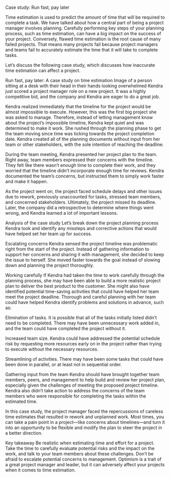 Case study: Run fast, pay later

Time estimation is used to predict the amount of time that will be required to complete a task. We have talked about how a central part of being a project manager involves planning. Carefully performing key steps of your planning process, such as time estimation, can have a big impact on the success of your project. Conversely, flawed time estimation is the root cause of many failed projects. That means many projects fail because project managers and teams fail to accurately estimate the time that it will take to complete tasks. 

Let’s discuss the following case study, which discusses how inaccurate time estimation can affect a project.

Run fast, pay later: A case study on time estimation
Image of a person sitting at a desk with their head in their hands looking overwhelmed
Kendra just scored a project manager role on a new project. It was a highly competitive bid, and the company and Kendra are eager to do a great job.

Kendra realized immediately that the timeline for the project would be almost impossible to execute. However, this was the first big project she was asked to manage. Therefore, instead of letting management know about the project’s impossible timeline, Kendra kept quiet and was determined to make it work. She rushed through the planning phase to get the team moving since time was ticking towards the project completion date. Kendra created all of the planning documents without input from her team or other stakeholders, with the sole intention of reaching the deadline.

During the team meeting, Kendra presented her project plan to the team. Right away, team members expressed their concerns with the timeline. They felt like there wasn’t enough time to complete their work, and they worried that the timeline didn’t incorporate enough time for reviews. Kendra documented the team’s concerns, but instructed them to simply work faster and make it happen.

As the project went on, the project faced schedule delays and other issues due to rework, previously unaccounted for tasks, stressed team members, and concerned stakeholders. Ultimately, the project missed its deadline. Later, the company did a retrospective to determine where things went wrong, and Kendra learned a lot of important lessons.

Analysis of the case study
Let’s break down the project planning process Kendra took and identify any missteps and corrective actions that would have helped set her team up for success.

Escalating concerns
Kendra sensed the project timeline was problematic right from the start of the project. Instead of gathering information to support her concerns and sharing it with management, she decided to keep the issue to herself. She moved faster towards the goal instead of slowing down and planning the project thoroughly. 

Working carefully 
If Kendra had taken the time to work carefully through the planning process, she may have been able to build a more realistic project plan to deliver the best product to the customer. She might also have identified potential time-saving activities that could have helped her team meet the project deadline. Thorough and careful planning with her team could have helped Kendra identify problems and solutions in advance, such as:

Elimination of tasks. It is possible that all of the tasks initially listed didn’t need to be completed. There may have been unnecessary work added in, and the team could have completed the project without it.

Increased team size. Kendra could have addressed the potential schedule risk by requesting more resources early on in the project rather than trying to execute without the necessary resources.

Streamlining of activities. There may have been some tasks that could have been done in parallel, or at least not in sequential order. 

Gathering input from the team
Kendra should have brought together team members, peers, and management to help build and review her project plan, especially given the challenges of meeting the proposed project timeline. Kendra also didn’t take action to address the concerns of the team members who were responsible for completing the tasks within the estimated time.  

In this case study, the project manager faced the repercussions of careless time estimates that resulted in rework and unplanned work. Most times, you can take a pain point in a project—like concerns about timelines—and turn it into an opportunity to be flexible and modify the plan to steer the project in a better direction. 

Key takeaway
Be realistic when estimating time and effort for a project. Take the time to carefully evaluate potential risks and the impact on the work, and talk to your team members about these challenges. Don’t be afraid to escalate potential concerns to management. Optimism is a trait of a great project manager and leader, but it can adversely affect your projects when it comes to time estimation. 

